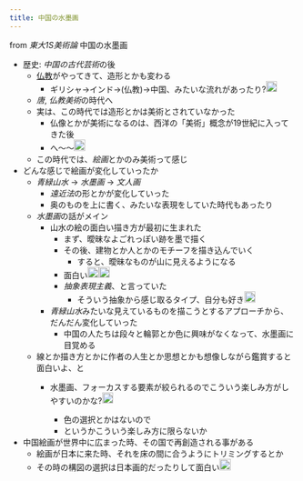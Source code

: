 ```yaml
---
title: 中国の水墨画
---
```


from *東大1S美術論*
中国の水墨画

* 歴史: *中国の古代芸術*の後
  * [仏教](%E4%BB%8F%E6%95%99.md)がやってきて、造形とかも変わる
    * ギリシャ→インド→(仏教)→中国、みたいな流れがあったり?<img src='https://scrapbox.io/api/pages/blu3mo-public/blu3mo/icon' alt='blu3mo.icon' height="19.5"/>
  * *唐*, *仏教美術*の時代へ
  * 実は、この時代では造形とかは美術とされていなかった
    * 仏像とかが美術になるのは、西洋の「美術」概念が19世紀に入ってきた後
    * へ〜〜<img src='https://scrapbox.io/api/pages/blu3mo-public/blu3mo/icon' alt='blu3mo.icon' height="19.5"/>
  * この時代では、*絵画*とかのみ美術って感じ
* どんな感じで絵画が変化していったか
  * *青緑山水* -> *水墨画* -> *文人画*
    * *遠近法*の形とかが変化していった
    * 奥のものを上に書く、みたいな表現をしていた時代もあったり
  * *水墨画*の話がメイン
    * 山水の絵の面白い描き方が最初に生まれた
      * まず、曖昧なよごれっぽい跡を墨で描く
      * その後、建物とか人とかのモチーフを描き込んでいく
        * すると、曖昧なものが山に見えるようになる
      * 面白い<img src='https://scrapbox.io/api/pages/blu3mo-public/blu3mo/icon' alt='blu3mo.icon' height="19.5"/><img src='https://scrapbox.io/api/pages/blu3mo-public/blu3mo/icon' alt='blu3mo.icon' height="19.5"/>
      * *抽象表現主義*、と言っていた
        * そういう抽象から感じ取るタイプ、自分も好き<img src='https://scrapbox.io/api/pages/blu3mo-public/blu3mo/icon' alt='blu3mo.icon' height="19.5"/>
    * *青緑山水*みたいな見えているものを描こうとするアプローチから、だんだん変化していった
      * 中国の人たちは段々と輪郭とか色に興味がなくなって、水墨画に目覚める
  * 線とか描き方とかに作者の人生とか思想とかも想像しながら鑑賞すると面白いよ、と
    * 水墨画、フォーカスする要素が絞られるのでこういう楽しみ方がしやすいのかな?<img src='https://scrapbox.io/api/pages/blu3mo-public/blu3mo/icon' alt='blu3mo.icon' height="19.5"/>

      * 色の選択とかはないので
      * というかこういう楽しみ方に限らないか
* 中国絵画が世界中に広まった時、その国で再創造される事がある
  * 絵画が日本に来た時、それを床の間に合うようにトリミングするとか
  * その時の構図の選択は日本画的だったりして面白い<img src='https://scrapbox.io/api/pages/blu3mo-public/blu3mo/icon' alt='blu3mo.icon' height="19.5"/>

